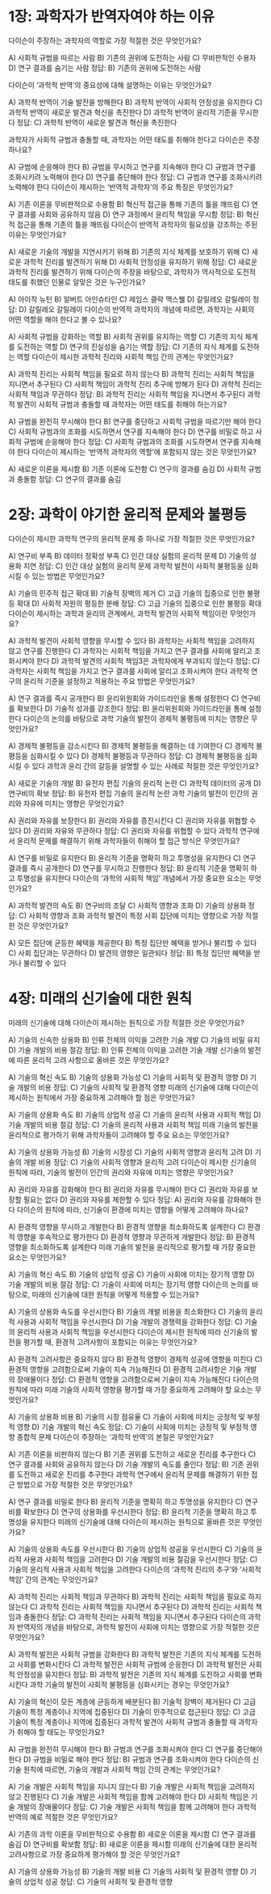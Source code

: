 # 1장: 과학자가 반역자여야 하는 이유
다이슨이 주장하는 과학자의 역할로 가장 적절한 것은 무엇인가요?

A) 사회적 규범을 따르는 사람
B) 기존의 권위에 도전하는 사람
C) 무비판적인 수용자
D) 연구 결과를 숨기는 사람
정답: B) 기존의 권위에 도전하는 사람

다이슨이 ‘과학적 반역’의 중요성에 대해 설명하는 이유는 무엇인가요?

A) 과학적 반역이 기술 발전을 방해한다
B) 과학적 반역이 사회적 안정성을 유지한다
C) 과학적 반역이 새로운 발견과 혁신을 촉진한다
D) 과학적 반역이 윤리적 기준을 무시한다
정답: C) 과학적 반역이 새로운 발견과 혁신을 촉진한다

과학자가 사회적 규범과 충돌할 때, 과학자는 어떤 태도를 취해야 한다고 다이슨은 주장하나요?

A) 규범에 순응해야 한다
B) 규범을 무시하고 연구를 지속해야 한다
C) 규범과 연구를 조화시키려 노력해야 한다
D) 연구를 중단해야 한다
정답: C) 규범과 연구를 조화시키려 노력해야 한다
다이슨이 제시하는 ‘반역적 과학자’의 주요 특징은 무엇인가요?

A) 기존 이론을 무비판적으로 수용함
B) 혁신적 접근을 통해 기존의 틀을 깨뜨림
C) 연구 결과를 사회와 공유하지 않음
D) 연구 과정에서 윤리적 책임을 무시함
정답: B) 혁신적 접근을 통해 기존의 틀을 깨뜨림
다이슨이 반역적 과학자의 필요성을 강조하는 주된 이유는 무엇인가요?

A) 새로운 기술의 개발을 지연시키기 위해
B) 기존의 지식 체계를 보호하기 위해
C) 새로운 과학적 진리를 발견하기 위해
D) 사회적 안정성을 유지하기 위해
정답: C) 새로운 과학적 진리를 발견하기 위해
다이슨의 주장을 바탕으로, 과학자가 역사적으로 도전적 태도를 취했던 인물로 알맞은 것은 누구인가요?

A) 아이작 뉴턴
B) 알버트 아인슈타인
C) 제임스 클락 맥스웰
D) 갈릴레오 갈릴레이
정답: D) 갈릴레오 갈릴레이
다이슨의 반역적 과학자의 개념에 따르면, 과학자는 사회의 어떤 역할을 해야 한다고 볼 수 있나요?

A) 사회적 규범을 강화하는 역할
B) 사회적 권위를 유지하는 역할
C) 기존의 지식 체계를 도전하는 역할
D) 연구의 진실성을 숨기는 역할
정답: C) 기존의 지식 체계를 도전하는 역할
다이슨이 제시한 과학적 진리와 사회적 책임 간의 관계는 무엇인가요?

A) 과학적 진리는 사회적 책임을 필요로 하지 않는다
B) 과학적 진리는 사회적 책임을 지니면서 추구된다
C) 사회적 책임이 과학적 진리 추구에 방해가 된다
D) 과학적 진리는 사회적 책임과 무관하다
정답: B) 과학적 진리는 사회적 책임을 지니면서 추구된다
과학적 발견이 사회적 규범과 충돌할 때 과학자는 어떤 태도를 취해야 하는가요?

A) 규범을 완전히 무시해야 한다
B) 연구를 중단하고 사회적 규범을 따르기만 해야 한다
C) 사회적 규범과의 조화를 시도하면서 연구를 지속해야 한다
D) 연구를 비밀로 하고 사회적 규범에 순응해야 한다
정답: C) 사회적 규범과의 조화를 시도하면서 연구를 지속해야 한다
다이슨이 제시하는 ‘반역적 과학자의 역할’에 포함되지 않는 것은 무엇인가요?

A) 새로운 이론을 제시함
B) 기존 이론에 도전함
C) 연구의 결과를 숨김
D) 사회적 규범과 충돌함
정답: C) 연구의 결과를 숨김
# 2장: 과학이 야기한 윤리적 문제와 불평등
다이슨이 제시한 과학적 연구의 윤리적 문제 중 하나로 가장 적절한 것은 무엇인가요?

A) 연구비 부족
B) 데이터 정확성 부족
C) 인간 대상 실험의 윤리적 문제
D) 기술의 상용화 지연
정답: C) 인간 대상 실험의 윤리적 문제
과학적 발전이 사회적 불평등을 심화시킬 수 있는 방법은 무엇인가요?

A) 기술의 민주적 접근 확대
B) 기술적 장벽의 제거
C) 고급 기술의 집중으로 인한 불평등 확대
D) 사회적 자원의 평등한 분배
정답: C) 고급 기술의 집중으로 인한 불평등 확대
다이슨이 제시하는 과학과 윤리의 관계에서, 과학적 발견의 사회적 책임이란 무엇인가요?

A) 과학적 발견이 사회적 영향을 무시할 수 있다
B) 과학자는 사회적 책임을 고려하지 않고 연구를 진행한다
C) 과학자는 사회적 책임을 가지고 연구 결과를 사회에 알리고 조화시켜야 한다
D) 과학적 발견의 사회적 책임3은 과학자에게 부과되지 않는다
정답: C) 과학자는 사회적 책임을 가지고 연구 결과를 사회에 알리고 조화시켜야 한다
과학적 연구의 윤리적 기준을 설정하고 적용하는 주요 방법은 무엇인가요?

A) 연구 결과를 즉시 공개한다
B) 윤리위원회와 가이드라인을 통해 설정한다
C) 연구비를 확보한다
D) 기술적 성과를 강조한다
정답: B) 윤리위원회와 가이드라인을 통해 설정한다
다이슨의 논의를 바탕으로 과학 기술의 발전이 경제적 불평등에 미치는 영향은 무엇인가요?

A) 경제적 불평등을 감소시킨다
B) 경제적 불평등을 해결하는 데 기여한다
C) 경제적 불평등을 심화시킬 수 있다
D) 경제적 불평등과 무관하다
정답: C) 경제적 불평등을 심화시킬 수 있다
과학과 윤리 간의 갈등을 설명할 수 있는 사례로 적절한 것은 무엇인가요?

A) 새로운 기술의 개발
B) 유전자 편집 기술의 윤리적 논란
C) 과학적 데이터의 공개
D) 연구비의 확보
정답: B) 유전자 편집 기술의 윤리적 논란
과학 기술의 발전이 인간의 권리와 자유에 미치는 영향은 무엇인가요?

A) 권리와 자유를 보장한다
B) 권리와 자유를 증진시킨다
C) 권리와 자유를 위협할 수 있다
D) 권리와 자유와 무관하다
정답: C) 권리와 자유를 위협할 수 있다
과학적 연구에서 윤리적 문제를 해결하기 위해 과학자들이 취해야 할 접근 방식은 무엇인가요?

A) 연구를 비밀로 유지한다
B) 윤리적 기준을 명확히 하고 투명성을 유지한다
C) 연구 결과를 즉시 공개한다
D) 연구를 무시하고 진행한다
정답: B) 윤리적 기준을 명확히 하고 투명성을 유지한다
다이슨의 ‘과학의 사회적 책임’ 개념에서 가장 중요한 요소는 무엇인가요?

A) 과학적 발견의 속도
B) 연구비의 조달
C) 사회적 영향과 조화
D) 기술의 상용화
정답: C) 사회적 영향과 조화
과학적 발견이 특정 사회 집단에 미치는 영향으로 가장 적절한 것은 무엇인가요?

A) 모든 집단에 균등한 혜택을 제공한다
B) 특정 집단만 혜택을 받거나 불리할 수 있다
C) 사회 집단과는 무관하다
D) 발견의 영향은 일관되다
정답: B) 특정 집단만 혜택을 받거나 불리할 수 있다
# 4장: 미래의 신기술에 대한 원칙
미래의 신기술에 대해 다이슨이 제시하는 원칙으로 가장 적절한 것은 무엇인가요?

A) 기술의 신속한 상용화
B) 인류 전체의 이익을 고려한 기술 개발
C) 기술의 비밀 유지
D) 기술 개발의 비용 절감
정답: B) 인류 전체의 이익을 고려한 기술 개발
신기술의 발전에 따른 윤리적 고려 사항으로 올바른 것은 무엇인가요?

A) 기술의 혁신 속도
B) 기술의 상용화 가능성
C) 기술의 사회적 및 환경적 영향
D) 기술 개발의 비용
정답: C) 기술의 사회적 및 환경적 영향
미래의 신기술에 대해 다이슨이 제시하는 원칙에서 가장 중요하게 고려해야 할 점은 무엇인가요?

A) 기술의 상용화 속도
B) 기술의 상업적 성공
C) 기술의 윤리적 사용과 사회적 책임
D) 기술 개발의 비용 절감
정답: C) 기술의 윤리적 사용과 사회적 책임
미래 기술의 발전을 윤리적으로 평가하기 위해 과학자들이 고려해야 할 주요 요소는 무엇인가요?

A) 기술의 상용화 가능성
B) 기술의 시장성
C) 기술의 사회적 영향과 윤리적 고려
D) 기술의 개발 비용
정답: C) 기술의 사회적 영향과 윤리적 고려
다이슨이 제시한 신기술의 원칙에 따라, 기술의 발전이 인간의 권리와 자유에 미치는 영향은 무엇인가요?

A) 권리와 자유를 강화해야 한다
B) 권리와 자유를 무시해야 한다
C) 권리와 자유를 보장할 필요는 없다
D) 권리와 자유를 제한할 수 있다
정답: A) 권리와 자유를 강화해야 한다
다이슨의 원칙에 따라, 신기술이 환경에 미치는 영향을 어떻게 고려해야 하나요?

A) 환경적 영향을 무시하고 개발한다
B) 환경적 영향을 최소화하도록 설계한다
C) 환경적 영향을 후속적으로 평가한다
D) 환경적 영향과 무관하게 개발한다
정답: B) 환경적 영향을 최소화하도록 설계한다
미래 기술의 발전을 윤리적으로 평가할 때 가장 중요한 요소는 무엇인가요?

A) 기술의 혁신 속도
B) 기술의 상업적 성공
C) 기술이 사회에 미치는 장기적 영향
D) 기술 개발의 비용 절감
정답: C) 기술이 사회에 미치는 장기적 영향
다이슨의 논의를 바탕으로, 미래의 신기술에 대한 원칙을 어떻게 적용할 수 있는가요?

A) 기술의 상용화 속도를 우선시한다
B) 기술의 개발 비용을 최소화한다
C) 기술의 윤리적 사용과 사회적 책임을 우선시한다
D) 기술 개발의 경쟁력을 강화한다
정답: C) 기술의 윤리적 사용과 사회적 책임을 우선시한다
다이슨이 제시한 원칙에 따라 신기술의 발전을 평가할 때, 환경적 고려사항이 포함되는 이유는 무엇인가요?

A) 환경적 고려사항은 중요하지 않다
B) 환경적 영향이 경제적 성공에 영향을 미친다
C) 환경적 영향을 고려함으로써 기술이 지속 가능해진다
D) 환경적 고려사항은 기술 개발의 장애물이다
정답: C) 환경적 영향을 고려함으로써 기술이 지속 가능해진다
다이슨의 원칙에 따라 미래 기술의 사회적 영향을 평가할 때 가장 중요하게 고려해야 할 요소는 무엇인가요?

A) 기술의 상용화 비용
B) 기술의 시장 점유율
C) 기술이 사회에 미치는 긍정적 및 부정적 영향
D) 기술 개발의 혁신 속도
정답: C) 기술이 사회에 미치는 긍정적 및 부정적 영향
종합적 문제
다이슨이 주장하는 ‘과학적 반역’의 본질은 무엇인가요?

A) 기존 이론을 비판하지 않는다
B) 기존 권위를 도전하고 새로운 진리를 추구한다
C) 연구 결과를 사회와 공유하지 않는다
D) 기술 개발의 속도를 줄인다
정답: B) 기존 권위를 도전하고 새로운 진리를 추구한다
과학적 연구에서 윤리적 문제를 해결하기 위한 접근 방법으로 가장 적절한 것은 무엇인가요?

A) 연구 결과를 비밀로 한다
B) 윤리적 기준을 명확히 하고 투명성을 유지한다
C) 연구비를 확보한다
D) 연구의 상용화를 우선시한다
정답: B) 윤리적 기준을 명확히 하고 투명성을 유지한다
미래의 신기술에 대해 다이슨이 제시하는 원칙으로 올바른 것은 무엇인가요?

A) 기술의 상용화 속도를 우선시한다
B) 기술의 상업적 성공을 우선시한다
C) 기술의 윤리적 사용과 사회적 책임을 고려한다
D) 기술 개발의 비용 절감을 우선시한다
정답: C) 기술의 윤리적 사용과 사회적 책임을 고려한다
다이슨의 ‘과학적 진리의 추구’와 ‘사회적 책임’ 간의 관계는 무엇인가요?

A) 과학적 진리는 사회적 책임과 무관하다
B) 과학적 진리는 사회적 책임을 필요로 하지 않는다
C) 과학적 진리는 사회적 책임을 지니면서 추구된다
D) 과학적 진리는 사회적 책임과 충돌한다
정답: C) 과학적 진리는 사회적 책임을 지니면서 추구된다
다이슨의 과학자 반역자의 개념을 바탕으로, 과학적 발전이 사회에 미치는 영향으로 가장 적절한 것은 무엇인가요?

A) 과학적 발전은 사회적 규범을 강화한다
B) 과학적 발전은 기존의 지식 체계를 도전하고 사회를 변화시킨다
C) 과학적 발전은 사회적 규범에 순응한다
D) 과학적 발전은 사회적 안정성을 유지한다
정답: B) 과학적 발전은 기존의 지식 체계를 도전하고 사회를 변화시킨다
과학 기술의 발전이 사회적 불평등을 심화시키는 경우는 무엇인가요?

A) 기술의 혁신이 모든 계층에 균등하게 배분된다
B) 기술적 장벽이 제거된다
C) 고급 기술이 특정 계층이나 지역에 집중된다
D) 기술이 민주적으로 접근된다
정답: C) 고급 기술이 특정 계층이나 지역에 집중된다
과학적 발견이 사회적 규범과 충돌할 때 과학자가 취해야 할 태도는 무엇인가요?

A) 규범을 완전히 무시해야 한다
B) 규범과 연구를 조화시켜야 한다
C) 연구를 중단해야 한다
D) 규범을 비밀로 해야 한다
정답: B) 규범과 연구를 조화시켜야 한다
다이슨의 신기술 원칙에 따르면, 기술의 개발과 사회적 책임 간의 관계는 무엇인가요?

A) 기술 개발은 사회적 책임을 지니지 않는다
B) 기술 개발은 사회적 책임을 고려하지 않고 진행된다
C) 기술 개발은 사회적 책임을 함께 고려해야 한다
D) 사회적 책임은 기술 개발의 장애물이다
정답: C) 기술 개발은 사회적 책임을 함께 고려해야 한다
과학적 반역의 예로 적절한 것은 무엇인가요?

A) 기존의 과학 이론을 무비판적으로 수용함
B) 새로운 이론을 제시함
C) 연구 결과를 숨김
D) 연구비를 확보함
정답: B) 새로운 이론을 제시함
미래의 신기술에 대한 윤리적 고려사항으로 가장 중요하게 평가해야 할 것은 무엇인가요?

A) 기술의 상용화 가능성
B) 기술의 개발 비용
C) 기술의 사회적 및 환경적 영향
D) 기술의 상업적 성공
정답: C) 기술의 사회적 및 환경적 영향
